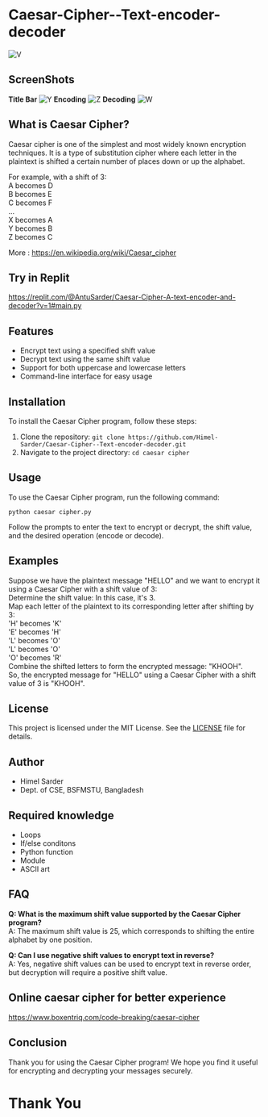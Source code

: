 # Caesar-Cipher--Text-encoder-decoder
![V](https://github.com/Himel-Sarder/Caesar-Cipher--Text-encoder-decoder/assets/143216886/0e8a60da-a645-4c0c-a390-1bce633d3c5c)

## ScreenShots  
**Title Bar**
![Y](https://github.com/Himel-Sarder/Caesar-Cipher--Text-encoder-decoder/assets/143216886/c55ccb2e-6b7c-484c-aab8-670fc6797a22)
**Encoding**
![Z](https://github.com/Himel-Sarder/Caesar-Cipher--Text-encoder-decoder/assets/143216886/9f854ff8-be4f-44ab-a7b7-117204008ce5)
**Decoding**
![W](https://github.com/Himel-Sarder/Caesar-Cipher--Text-encoder-decoder/assets/143216886/a80626c0-a947-49bf-b29d-e8d545d365dd)

## What is Caesar Cipher?   
Caesar cipher is one of the simplest and most widely known encryption techniques. It is a type of substitution cipher where each letter in the plaintext is shifted a certain number of places down or up the alphabet.

For example, with a shift of 3:   
A becomes D   
B becomes E   
C becomes F   
...   
X becomes A   
Y becomes B   
Z becomes C   

More : https://en.wikipedia.org/wiki/Caesar_cipher

## Try in Replit   
https://replit.com/@AntuSarder/Caesar-Cipher-A-text-encoder-and-decoder?v=1#main.py   

## Features
- Encrypt text using a specified shift value
- Decrypt text using the same shift value
- Support for both uppercase and lowercase letters
- Command-line interface for easy usage

## Installation
To install the Caesar Cipher program, follow these steps:
1. Clone the repository: `git clone https://github.com/Himel-Sarder/Caesar-Cipher--Text-encoder-decoder.git`
2. Navigate to the project directory: `cd caesar cipher`

## Usage
To use the Caesar Cipher program, run the following command:
```
python caesar cipher.py
```
Follow the prompts to enter the text to encrypt or decrypt, the shift value, and the desired operation (encode or decode).

## Examples
Suppose we have the plaintext message "HELLO" and we want to encrypt it using a Caesar Cipher with a shift value of 3:   
Determine the shift value: In this case, it's 3.   
Map each letter of the plaintext to its corresponding letter after shifting by 3:   
'H' becomes 'K'   
'E' becomes 'H'   
'L' becomes 'O'   
'L' becomes 'O'   
'O' becomes 'R'   
Combine the shifted letters to form the encrypted message: "KHOOH".   
So, the encrypted message for "HELLO" using a Caesar Cipher with a shift value of 3 is "KHOOH".   

## License
This project is licensed under the MIT License. See the [LICENSE](LICENSE) file for details.

## Author
- Himel Sarder
- Dept. of CSE, BSFMSTU, Bangladesh

## Required knowledge   
- Loops
- If/else conditons
- Python function
- Module
- ASCII art


## FAQ
**Q: What is the maximum shift value supported by the Caesar Cipher program?**   
A: The maximum shift value is 25, which corresponds to shifting the entire alphabet by one position.   

**Q: Can I use negative shift values to encrypt text in reverse?**   
A: Yes, negative shift values can be used to encrypt text in reverse order, but decryption will require a positive shift value.   


## Online caesar cipher for better experience   
https://www.boxentriq.com/code-breaking/caesar-cipher

## Conclusion
Thank you for using the Caesar Cipher program! We hope you find it useful for encrypting and decrypting your messages securely.

# Thank You   
